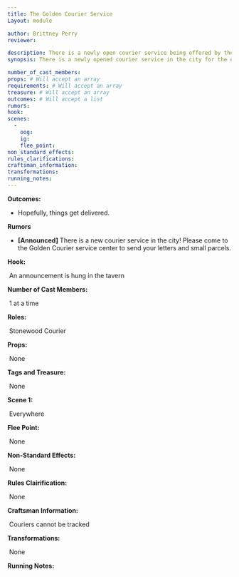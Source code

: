 ```yaml
---
title: The Golden Courier Service
Layout: module

author: Brittney Perry
reviewer: 

description: There is a newly open courier service being offered by the city. For 5 gold, they will deliver any carryable package or message to anyone in the city.
synopsis: There is a newly opened courier service in the city for the everyone's use. This service will only operate in the city and deliver to those that can be named and described that are currently in the city. The city will make use of this service as needed.

number_of_cast_members: 
props: # Will accept an array
requirements: # Will accept an array
treasure: # Will accept an array
outcomes: # Will accept a list
rumors: 
hook: 
scenes: 
  - 
    oog: 
    ig: 
    flee_point: 
non_standard_effects: 
rules_clarifications: 
craftsman_information: 
transformations: 
running_notes: 
---
```




**Outcomes:**
 - Hopefully, things get delivered.

**Rumors**

- **[Announced]** There is a new courier service in the city! Please come to the Golden Courier service center to send your letters and small parcels.

**Hook:**

​	An announcement is hung in the tavern



**Number of Cast Members:**

​	1 at a time



**Roles:**

​	Stonewood Courier



**Props:**

​	None



**Tags and Treasure:** 

​	None



**Scene 1:** 

​	Everywhere



**Flee Point:**

​	None

**Non-Standard Effects:**

​	None



**Rules Clairification:**

​	None

**Craftsman Information:**

​	Couriers cannot be tracked



**Transformations:**

​	None



**Running Notes:**
























































































